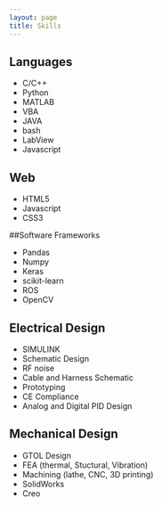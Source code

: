 ```yaml
---
layout: page
title: Skills
---
```


## Languages
- C/C++
- Python
- MATLAB
- VBA
- JAVA
- bash
- LabView
- Javascript

## Web
- HTML5
- Javascript
- CSS3

##Software Frameworks
- Pandas
- Numpy
- Keras
- scikit-learn
- ROS
- OpenCV

## Electrical Design
- SIMULINK
- Schematic Design
- RF noise
- Cable and Harness Schematic
- Prototyping
- CE Compliance
- Analog and Digital PID Design

## Mechanical Design
- GTOL Design
- FEA (thermal, Stuctural, Vibration)
- Machining (lathe, CNC, 3D printing)
- SolidWorks
- Creo

